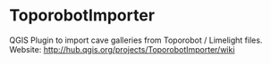 ToporobotImporter
=================

QGIS Plugin to import cave galleries from Toporobot / Limelight files.   
Website: http://hub.qgis.org/projects/ToporobotImporter/wiki
